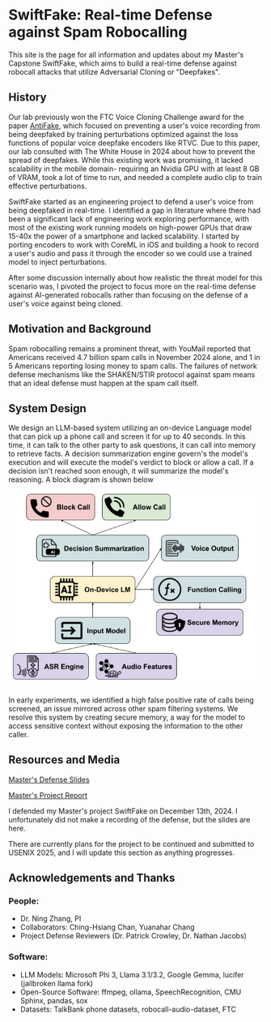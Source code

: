 # SwiftFake: Real-time Defense against Spam Robocalling

This site is the page for all information and updates about my Master's Capstone SwiftFake, which aims to build a real-time defense against robocall attacks that utilize Adversarial Cloning or "Deepfakes".


## History

Our lab previously won the FTC Voice Cloning Challenge award for the paper [AntiFake](https://github.com/WUSTL-CSPL/AntiFake?tab=readme-ov-file), which focused on preventing a user's voice recording from being deepfaked by training perturbations optimized against the loss functions of popular voice deepfake encoders like RTVC. Due to this paper, our lab consulted with The White House in 2024 about how to prevent the spread of deepfakes. While this existing work was promising, it lacked scalability in the mobile domain- requiring an Nvidia GPU with at least 8 GB of VRAM, took a lot of time to run, and needed a complete audio clip to train effective perturbations. 

SwiftFake started as an engineering project to defend a user's voice from being deepfaked in real-time. I identified a gap in literature where there had been a significant lack of engineering work exploring performance, with most of the existing work running models on high-power GPUs that draw 15-40x the power of a smartphone and lacked scalability. I started by porting encoders to work with CoreML in iOS and building a hook to record a user's audio and pass it through the encoder so we could use a trained model to inject perturbations.

After some discussion internally about how realistic the threat model for this scenario was, I pivoted the project to focus more on the real-time defense against AI-generated robocalls rather than focusing on the defense of a user's voice against being cloned.



## Motivation and Background

Spam robocalling remains a prominent threat, with YouMail reported that Americans received 4.7 billion spam calls in November 2024 alone, and 1 in 5 Americans reporting losing money to spam calls. The failures of network defense mechanisms like the SHAKEN/STIR protocol against spam means that an ideal defense must happen at the spam call itself. 

## System Design

We design an LLM-based system utilizing an on-device Language model that can pick up a phone call and screen it for up to 40 seconds. In this time, it can talk to the other party to ask questions, it can call into memory to retrieve facts. A decision summarization engine govern's the model's execution and will execute the model's verdict to block or allow a call. If a decision isn't reached soon enough, it will summarize the model's reasoning. A block diagram is shown below

<img src="img/SwiftFake_Block.png">

In early experiments, we identified a high false positive rate of calls being screened, an issue mirrored across other spam filtering systems. We resolve this system by creating secure memory, a way for the model to access sensitive context without exposing the information to the other caller.

## Resources and Media

<a href="support/SwiftFake_MS_Presentation.pdf">Master's Defense Slides</a>

<a href="support/SwiftFake_Report.pdf">Master's Project Report</a>

I defended my Master's project SwiftFake on December 13th, 2024. I unfortunately did not make a recording of the defense, but the slides are here.

There are currently plans for the project to be continued and submitted to USENIX 2025, and I will update this section as anything progresses.

## Acknowledgements and Thanks

### People:
- Dr. Ning Zhang, PI
- Collaborators: Ching-Hsiang Chan, Yuanahar Chang
- Project Defense Reviewers (Dr. Patrick Crowley, Dr. Nathan Jacobs)

### Software:
- LLM Models: Microsoft Phi 3, Llama 3.1/3.2, Google Gemma, lucifer (jailbroken llama fork)
- Open-Source Software: ffmpeg, ollama, SpeechRecognition, CMU Sphinx, pandas, sox
- Datasets: TalkBank phone datasets, robocall-audio-dataset, FTC





